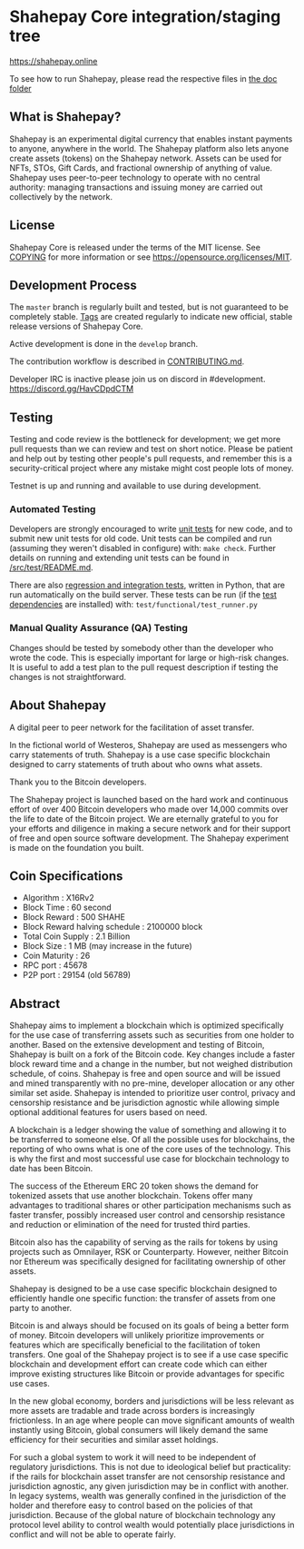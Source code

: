 Shahepay Core integration/staging tree
======================================

https://shahepay.online

To see how to run Shahepay, please read the respective files in [the doc folder](doc)


What is Shahepay?
----------------

Shahepay is an experimental digital currency that enables instant payments to
anyone, anywhere in the world. The Shahepay platform also lets anyone create assets (tokens) on the Shahepay network. 
Assets can be used for NFTs, STOs, Gift Cards, and fractional ownership of anything of value.
Shahepay uses peer-to-peer technology to operate
with no central authority: managing transactions and issuing money are carried
out collectively by the network. 



License
-------

Shahepay Core is released under the terms of the MIT license. See [COPYING](COPYING) for more
information or see https://opensource.org/licenses/MIT.

Development Process
-------------------

The `master` branch is regularly built and tested, but is not guaranteed to be
completely stable. [Tags](https://github.com/Shahepay/Shahepay/tags) are created
regularly to indicate new official, stable release versions of Shahepay Core.

Active development is done in the `develop` branch. 

The contribution workflow is described in [CONTRIBUTING.md](CONTRIBUTING.md).

Developer IRC is inactive please join us on discord in #development. https://discord.gg/HavCDpdCTM

Testing
-------

Testing and code review is the bottleneck for development; we get more pull
requests than we can review and test on short notice. Please be patient and help out by testing
other people's pull requests, and remember this is a security-critical project where any mistake might cost people
lots of money.

Testnet is up and running and available to use during development.

### Automated Testing

Developers are strongly encouraged to write [unit tests](src/test/README.md) for new code, and to
submit new unit tests for old code. Unit tests can be compiled and run
(assuming they weren't disabled in configure) with: `make check`. Further details on running
and extending unit tests can be found in [/src/test/README.md](/src/test/README.md).

There are also [regression and integration tests](/test), written
in Python, that are run automatically on the build server.
These tests can be run (if the [test dependencies](/test) are installed) with: `test/functional/test_runner.py`


### Manual Quality Assurance (QA) Testing

Changes should be tested by somebody other than the developer who wrote the
code. This is especially important for large or high-risk changes. It is useful
to add a test plan to the pull request description if testing the changes is
not straightforward.


About Shahepay
----------------
A digital peer to peer network for the facilitation of asset transfer.



In the fictional world of Westeros, Shahepay are used as messengers who carry statements of truth. Shahepay is a use case specific blockchain designed to carry statements of truth about who owns what assets. 



Thank you to the Bitcoin developers. 

The Shahepay project is launched based on the hard work and continuous effort of over 400 Bitcoin developers who made over 14,000 commits over the life to date of the Bitcoin project. We are eternally grateful to you for your efforts and diligence in making a secure network and for their support of free and open source software development.  The Shahepay experiment is made on the foundation you built.


Coin Specifications
-------------------
* Algorithm : X16Rv2
* Block Time : 60 second
* Block Reward : 500 SHAHE
* Block Reward halving schedule : 2100000 block
* Total Coin Supply : 2.1 Billion
* Block Size : 1 MB (may increase in the future)
* Coin Maturity : 26
* RPC port : 45678
* P2P port : 29154 (old 56789)


Abstract
----------------
Shahepay aims to implement a blockchain which is optimized specifically for the use case of transferring assets such as securities from one holder to another. Based on the extensive development and testing of Bitcoin, Shahepay is built on a fork of the Bitcoin code. Key changes include a faster block reward time and a change in the number, but not weighed distribution schedule, of coins. Shahepay is free and open source and will be issued and mined transparently with no pre-mine, developer allocation or any other similar set aside. Shahepay is intended to prioritize user control, privacy and censorship resistance and be jurisdiction agnostic while allowing simple optional additional features for users based on need.



A blockchain is a ledger showing the value of something and allowing it to be transferred to someone else. Of all the possible uses for blockchains, the reporting of who owns what is one of the core uses of the technology.  This is why the first and most successful use case for blockchain technology to date has been Bitcoin.

The success of the Ethereum ERC 20 token shows the demand for tokenized assets that use another blockchain.  Tokens offer many advantages to traditional shares or other participation mechanisms such as faster transfer, possibly increased user control and censorship resistance and reduction or elimination of the need for trusted third parties.

Bitcoin also has the capability of serving as the rails for tokens by using projects such as Omnilayer, RSK or Counterparty. However, neither Bitcoin nor Ethereum was specifically designed for facilitating ownership of other assets. 

Shahepay is designed to be a use case specific blockchain designed to efficiently handle one specific function: the transfer of assets from one party to another.

Bitcoin is and always should be focused on its goals of being a better form of money. Bitcoin developers will unlikely prioritize improvements or features which are specifically beneficial to the facilitation of token transfers.  One goal of the Shahepay project is to see if a use case specific blockchain and development effort can create code which can either improve existing structures like Bitcoin or provide advantages for specific use cases.

In the new global economy, borders and jurisdictions will be less relevant as more assets are tradable and trade across borders is increasingly frictionless. In an age where people can move significant amounts of wealth instantly using Bitcoin, global consumers will likely demand the same efficiency for their securities and similar asset holdings.

For such a global system to work it will need to be independent of regulatory jurisdictions.  This is not due to ideological belief but practicality: if the rails for blockchain asset transfer are not censorship resistance and jurisdiction agnostic, any given jurisdiction may be in conflict with another.  In legacy systems, wealth was generally confined in the jurisdiction of the holder and therefore easy to control based on the policies of that jurisdiction. Because of the global nature of blockchain technology any protocol level ability to control wealth would potentially place jurisdictions in conflict and will not be able to operate fairly.  
